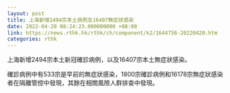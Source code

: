 ```yaml
---
layout: post
title: 上海新增2494宗本土病例及16407無症狀感染
date: 2022-04-20 08:24:23.000000000 +08:00
link: https://news.rthk.hk/rthk/ch/component/k2/1644756-20220420.htm
categories: rthk
---
```


上海新增2494宗本土新冠確診病例，以及16407宗本土無症狀感染。

確診病例中有533宗是早前的無症狀感染，1800宗確診病例和16178宗無症狀感染者在隔離管控中發現，其餘在相關風險人群排查中發現。
